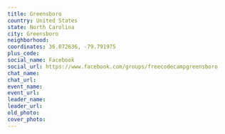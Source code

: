 ```yaml
---
title: Greensboro
country: United States
state: North Carolina
city: Greensboro
neighborhood: 
coordinates: 36.072636, -79.791975
plus_code:
social_name: Facebook
social_url: https://www.facebook.com/groups/freecodecampgreensboro
chat_name:
chat_url:
event_name:
event_url:
leader_name:
leader_url:
old_photo: 
cover_photo:
---
```

